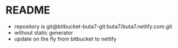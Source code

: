 <!-- -*- mode: markdown; coding: utf-8 -*- -->
# README

* repository is git@bitbucket-buta7-git:buta7/buta7.netlify.com.git
* without static generator
* update on the fly from bitbucket to netlify
